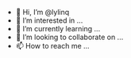- 👋 Hi, I’m @lylinq
- 👀 I’m interested in ...
- 🌱 I’m currently learning ...
- 💞️ I’m looking to collaborate on ...
- 📫 How to reach me ...

<!---
lylinq/lylinq is a ✨ special ✨ repository because its `README.md` (this file) appears on your GitHub profile.
You can click the Preview link to take a look at your changes.
--->
